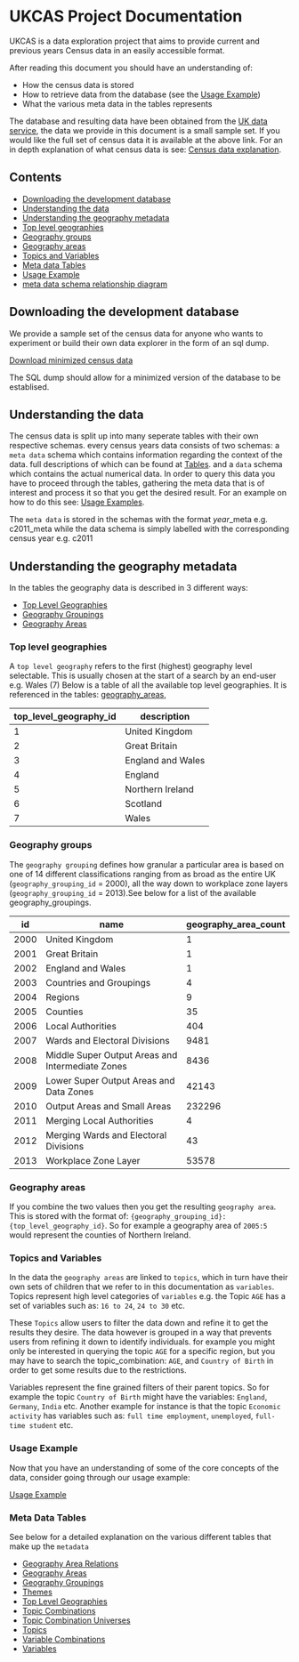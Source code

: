 # UKCAS Project Documentation

UKCAS is a data exploration project that aims to provide current and previous years Census data in an easily accessible format.

After reading this document you should have an understanding of:
- How the census data is stored
- How to retrieve data from the database (see the [Usage Example](usage_examples.md))
- What the various meta data in the tables represents

The database and resulting data have been obtained from the [UK data service](https://ukdataservice.ac.uk/), the data we provide in this document is a small sample set. If you would like the full set of census data it is available at the above link. For an in depth explanation of what census data is see: [Census data explanation](https://ukdataservice.ac.uk/help/data-types/census-data/).
## Contents

- [Downloading the development database](#downloading-the-development-database)
- [Understanding the data](#understanding-the-data)
- [Understanding the geography metadata](#understanding-the-geography-metadata)
- [Top level geographies](#top-level-geographies)
- [Geography groups](#geography-groups)
- [Geography areas](#geography-areas)
- [Topics and Variables](#topics-and-variables)
- [Meta data Tables](#tables)
- [Usage Example](#usage-example)
- [meta data schema relationship diagram](tables/ERD.png)

## Downloading the development database

We provide a sample set of the census data for anyone who wants to experiment or build their own data explorer in the form of an sql dump.

[Download minimized census data](https://2011test.s3.eu-west-1.amazonaws.com/testData.zip)

The SQL dump should allow for a minimized version of the database to be establised.

## Understanding the data

The census data is split up into many seperate tables with their own respective schemas. every census years data consists of two schemas: 
a `meta data` schema which contains information regarding the context of the data. full descriptions of which can be found at [Tables](tables/index.md).
and a `data` schema which contains the actual numerical data. In order to query this data you have to proceed through the tables, gathering the meta data that is of interest and process it so that you get the desired result. For an example on how to do this see: [Usage Examples](usage_examples.md).

The `meta data` is stored in the schemas with the format *year*_meta e.g. c2011_meta while the data schema is simply labelled with the corresponding census year e.g. c2011

## Understanding the geography metadata

In the tables the geography data is described in 3 different ways:
- [Top Level Geographies](tables/top_level_geographies.md)
- [Geography Groupings](tables/geography_groupings.md)
- [Geography Areas](tables/geography_areas.md)

### Top level geographies

A `top level geography` refers to the first (highest) geography level selectable. This is usually chosen at the start of a search by an end-user e.g. Wales (7) Below is a table of all the available top level geographies. It is referenced in the tables: [geography_areas](tables/geography_areas.md), 

|top_level_geography_id|description|
|-|-|
|1|United Kingdom|
|2|Great Britain|
|3|England and Wales|
|4|England|
|5|Northern Ireland|
|6|Scotland|
|7|Wales|

### Geography groups

The `geography grouping` defines how granular a particular area is based on one of 14 different classifications ranging from as broad as the entire UK (`geography_grouping_id` = 2000), all the way down to workplace zone layers (`geography_grouping_id` = 2013).See below for a list of the available geography_groupings.

|id|name|geography_area_count|
|-|-|-|
|2000|United Kingdom|1|
|2001|Great Britain|1|
|2002|England and Wales|1|
|2003|Countries and Groupings|4|
|2004|Regions|9|
|2005|Counties|35|
|2006|Local Authorities|404|
|2007|Wards and Electoral Divisions|9481|
|2008|Middle Super Output Areas and Intermediate Zones|8436|
|2009|Lower Super Output Areas and Data Zones|42143|
|2010|Output Areas and Small Areas|232296|
|2011|Merging Local Authorities|4|
|2012|Merging Wards and Electoral Divisions|43|
|2013|Workplace Zone Layer|53578|

### Geography areas

If you combine the two values then you get the resulting `geography area`. This is stored with the format of: `{geography_grouping_id}:{top_level_geography_id}`. So for example a geography area of `2005:5` would represent the counties of Northern Ireland.

### Topics and Variables

In the data the `geography areas` are linked to `topics`, which in turn have their own sets of children that we refer to in this documentation as `variables`. Topics represent high level categories of `variables` e.g. the Topic `AGE` has a set of variables such as: `16 to 24`, `24 to 30` etc.

These `Topics` allow users to filter the data down and refine it to get the results they desire. The data however is grouped in a way that prevents users from refining it down to identify individuals. for example you might only be interested in querying the topic `AGE` for a specific region, but you may have to search the topic_combination: `AGE`, and `Country of Birth` in order to get some results due to the restrictions.

Variables represent the fine grained filters of their parent topics. So for example the topic `Country of Birth` might have the variables: `England`, `Germany`, `India` etc. Another example for instance is that the topic `Economic activity` has variables such as: `full time employment`, `unemployed`, `full-time student` etc.

### Usage Example
Now that you have an understanding of some of the core concepts of the data, consider going through our usage example:

[Usage Example](usage_examples.md)
### Meta Data Tables

See below for a detailed explanation on the various different tables that make up the `metadata`

- [Geography Area Relations](tables/geography_area_relations.md)
- [Geography Areas](tables/geography_areas.md)
- [Geography Groupings](tables/geography_groupings.md)
- [Themes](tables/themes.md)
- [Top Level Geographies](tables/top_level_geographies.md)
- [Topic Combinations](tables/topic_combinations.md)
- [Topic Combination Universes](tables/topic_combination_universes.md)
- [Topics](tables/topics.md)
- [Variable Combinations](tables/variable_combinations.md)
- [Variables](tables/variables.md)
